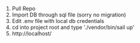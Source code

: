 1. Pull Repo
2. Import DB through sql file (sorry no migration)
3. Edit .env file with local db credentials
4. cd into project root and type './vendor/bin/sail up'
5. http://localhost/

